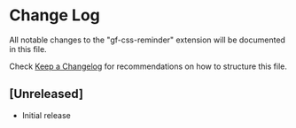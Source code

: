 # Change Log

All notable changes to the "gf-css-reminder" extension will be documented in this file.

Check [Keep a Changelog](http://keepachangelog.com/) for recommendations on how to structure this file.

## [Unreleased]

- Initial release